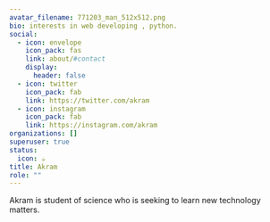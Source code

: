```yaml
---
avatar_filename: 771203_man_512x512.png
bio: interests in web developing , python.
social:
  - icon: envelope
    icon_pack: fas
    link: about/#contact
    display:
      header: false
  - icon: twitter
    icon_pack: fab
    link: https://twitter.com/akram
  - icon: instagram
    icon_pack: fab
    link: https://instagram.com/akram
organizations: []
superuser: true
status:
  icon: ☕️
title: Akram
role: ""
---
```

Akram is student of science who is seeking to learn new technology matters.
